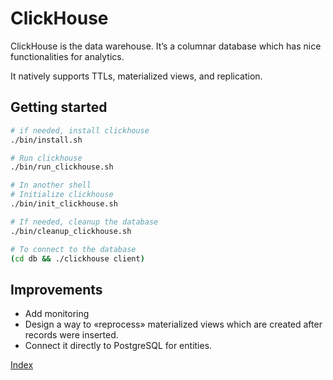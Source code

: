 # ClickHouse
ClickHouse is the data warehouse.
It’s a columnar database which has nice functionalities for analytics.

It natively supports TTLs, materialized views, and replication.

## Getting started
```sh
# if needed, install clickhouse
./bin/install.sh

# Run clickhouse
./bin/run_clickhouse.sh

# In another shell
# Initialize clickhouse
./bin/init_clickhouse.sh

# If needed, cleanup the database
./bin/cleanup_clickhouse.sh

# To connect to the database
(cd db && ./clickhouse client)
```

## Improvements
* Add monitoring
* Design a way to «reprocess» materialized views which are created after records were inserted.
* Connect it directly to PostgreSQL for entities.

[Index](./index.md)
